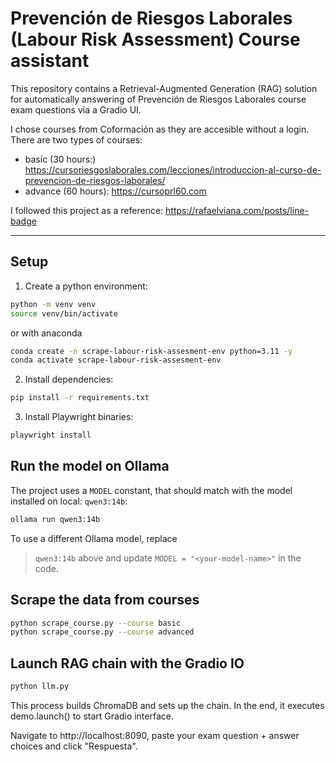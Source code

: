# Prevención de Riesgos Laborales (Labour Risk Assessment) Course assistant

This repository contains a Retrieval-Augmented Generation (RAG) solution for automatically answering of Prevención de Riesgos Laborales course exam questions via a Gradio UI.

I chose courses from Coformación as they are accesible without a login. There are two types of courses:
- basic (30 hours:) https://cursoriesgoslaborales.com/lecciones/introduccion-al-curso-de-prevencion-de-riesgos-laborales/
- advance (60 hours): https://cursoprl60.com

I followed this project as a reference: https://rafaelviana.com/posts/line-badge 

---

## Setup

1. Create a python environment:
```bash
python -m venv venv
source venv/bin/activate
```
or with anaconda
```bash
conda create -n scrape-labour-risk-assesment-env python=3.11 -y
conda activate scrape-labour-risk-assesment-env
```
2. Install dependencies:
```bash
pip install -r requirements.txt
```
3. Install Playwright binaries:
```bash
playwright install
```

## Run the model on Ollama
The project uses a `MODEL` constant, that should match with the model installed on local: `qwen3:14b`:
```bash
ollama run qwen3:14b
```
To use a different Ollama model, replace
> `qwen3:14b` above and update 
> `MODEL = "<your-model-name>"` in the code.

## Scrape the data from courses

 ```bash
 python scrape_course.py --course basic
 python scrape_course.py --course advanced
 ```

## Launch RAG chain with the Gradio IO
```bash
python llm.py
```

This process builds ChromaDB and sets up the chain.
In the end, it executes demo.launch() to start Gradio interface.

Navigate to http://localhost:8090, paste your exam question + answer choices and click "Respuesta".